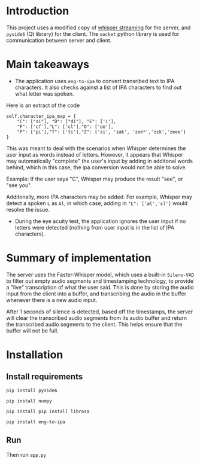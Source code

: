 # Introduction
This project uses a modified copy of [whisper streaming](https://github.com/ufal/whisper_streaming) for the server, 
and `pyside6` (Qt library) for the client. The `socket` python library is used for communication between server and client.

# Main takeaways
- The application uses `eng-to-ipa` to convert transribed text to IPA characters.
It also checks against a list of IPA characters to find out what letter was spoken.

Here is an extract of the code

```
self.character_ipa_map = {
    "C": ["si"], "D": ["di"], "E": ['i'], 
    "F": ['ɛf'],"L": ['ɛl'],"O": ['oʊ'],
    "P": ['pi'],"T": ['ti'],"Z": ['zi', 'zæk', 'zek*','zɛk','zeee']
}
```

This was meant to deal with the scenarios when Whisper determines the user input as words instead of letters. However, it appears that Whisper may automatically "complete" the user's input by adding in additonal words behind, which in this case, the ipa conversion would not be able to solve.

Example: If the user says "C", Whisper may produce the result "see", or "see you".

Additonally, more IPA characters may be added. For example, Whisper may detect a spoken `L` as `Al`, in which case, adding in `"L": ['æl','ɛl']` would resolve the issue.

- During the eye acuity test, the application ignores the user input if no letters were detected (nothing from user input is in the list of IPA characters).

# Summary of implementation

The server uses the Faster-Whisper model, which uses a built-in `Silero-VAD` to filter out empty audio segments and timestamping technology, to provide a "live" transcription of what the user said. This is done by storing the audio input from the client into a buffer, and transcribing the audio in the buffer whenever there is a new audio input. 

After 1 seconds of silence is detected, based off the timestamps, the server will clear the transcribed audio segments from its audio buffer and return the transcribed audio segments to the client. This helps ensure that the buffer will not be full.

# Installation

## Install requirements
`pip install pyside6`

`pip install numpy`

`pip install pip install librosa`

`pip install eng-to-ipa`


## Run
Then run `app.py`
